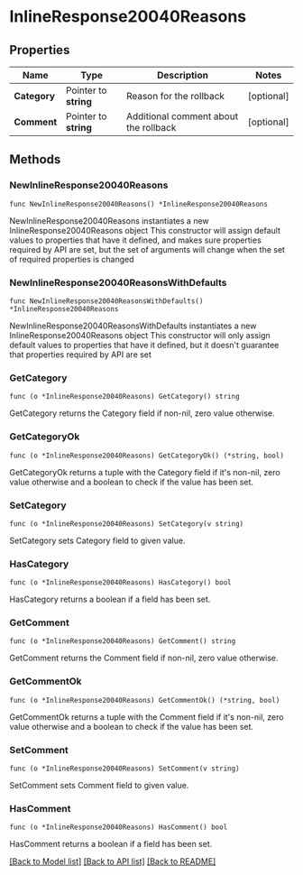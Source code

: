 # InlineResponse20040Reasons

## Properties

Name | Type | Description | Notes
------------ | ------------- | ------------- | -------------
**Category** | Pointer to **string** | Reason for the rollback | [optional] 
**Comment** | Pointer to **string** | Additional comment about the rollback | [optional] 

## Methods

### NewInlineResponse20040Reasons

`func NewInlineResponse20040Reasons() *InlineResponse20040Reasons`

NewInlineResponse20040Reasons instantiates a new InlineResponse20040Reasons object
This constructor will assign default values to properties that have it defined,
and makes sure properties required by API are set, but the set of arguments
will change when the set of required properties is changed

### NewInlineResponse20040ReasonsWithDefaults

`func NewInlineResponse20040ReasonsWithDefaults() *InlineResponse20040Reasons`

NewInlineResponse20040ReasonsWithDefaults instantiates a new InlineResponse20040Reasons object
This constructor will only assign default values to properties that have it defined,
but it doesn't guarantee that properties required by API are set

### GetCategory

`func (o *InlineResponse20040Reasons) GetCategory() string`

GetCategory returns the Category field if non-nil, zero value otherwise.

### GetCategoryOk

`func (o *InlineResponse20040Reasons) GetCategoryOk() (*string, bool)`

GetCategoryOk returns a tuple with the Category field if it's non-nil, zero value otherwise
and a boolean to check if the value has been set.

### SetCategory

`func (o *InlineResponse20040Reasons) SetCategory(v string)`

SetCategory sets Category field to given value.

### HasCategory

`func (o *InlineResponse20040Reasons) HasCategory() bool`

HasCategory returns a boolean if a field has been set.

### GetComment

`func (o *InlineResponse20040Reasons) GetComment() string`

GetComment returns the Comment field if non-nil, zero value otherwise.

### GetCommentOk

`func (o *InlineResponse20040Reasons) GetCommentOk() (*string, bool)`

GetCommentOk returns a tuple with the Comment field if it's non-nil, zero value otherwise
and a boolean to check if the value has been set.

### SetComment

`func (o *InlineResponse20040Reasons) SetComment(v string)`

SetComment sets Comment field to given value.

### HasComment

`func (o *InlineResponse20040Reasons) HasComment() bool`

HasComment returns a boolean if a field has been set.


[[Back to Model list]](../README.md#documentation-for-models) [[Back to API list]](../README.md#documentation-for-api-endpoints) [[Back to README]](../README.md)



